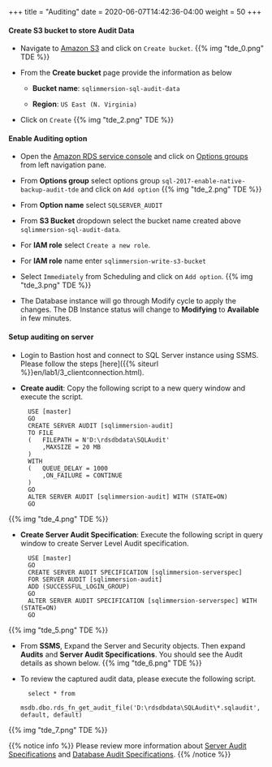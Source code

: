 +++
title = "Auditing"
date = 2020-06-07T14:42:36-04:00
weight = 50
+++

#### **Create S3 bucket to store Audit Data**

* Navigate to [Amazon S3](https://s3.console.aws.amazon.com/s3/home?region=us-east-1#) and click on `Create bucket`.
{{% img "tde_0.png" TDE %}}

* From the **Create bucket** page provide the information as below

    * **Bucket name**: `sqlimmersion-sql-audit-data`

    * **Region**: `US East (N. Virginia)`

* Click on `Create`
{{% img "tde_2.png" TDE %}}

#### **Enable Auditing option**

* Open the [Amazon RDS  service console](https://console.aws.amazon.com/rds/home?region=us-east-1) and click on [Options groups](https://console.aws.amazon.com/rds/home?region=us-east-1#option-groups-list:) from left navigation pane. 

* From **Options group** select options group `sql-2017-enable-native-backup-audit-tde` and click on `Add option`
{{% img "tde_2.png" TDE %}}

* From **Option name** select `SQLSERVER_AUDIT`

* From **S3 Bucket** dropdown select the bucket name created above `sqlimmersion-sql-audit-data`.

* For **IAM role** select `Create a new role`.

* For **IAM role** name enter `sqlimmersion-write-s3-bucket`

* Select `Immediately` from Scheduling and click on `Add option`.
{{% img "tde_3.png" TDE %}}


* The Database instance will go through Modify cycle to apply the changes. The DB Instance status will change to **Modifying** to **Available** in few minutes.

#### **Setup auditing on server**

* Login to Bastion host and connect to SQL Server instance using SSMS. Please follow the steps [here]({{% siteurl %}}en/lab1/3_clientconnection.html).

* **Create  audit**: Copy the following script to a new query window and execute the script.

    
        USE [master]
        GO
        CREATE SERVER AUDIT [sqlimmersion-audit]
        TO FILE 
        (	FILEPATH = N'D:\rdsdbdata\SQLAudit'
            ,MAXSIZE = 20 MB
        )
        WITH
        (	QUEUE_DELAY = 1000
            ,ON_FAILURE = CONTINUE
        )
        GO
        ALTER SERVER AUDIT [sqlimmersion-audit] WITH (STATE=ON)
        GO
{{% img "tde_4.png" TDE %}}

* **Create Server Audit Specification**: Execute the following script in query window to create Server Level Audit specification. 

        USE [master]
        GO
        CREATE SERVER AUDIT SPECIFICATION [sqlimmersion-serverspec]
        FOR SERVER AUDIT [sqlimmersion-audit]
        ADD (SUCCESSFUL_LOGIN_GROUP)
        GO
        ALTER SERVER AUDIT SPECIFICATION [sqlimmersion-serverspec] WITH (STATE=ON)
        GO
{{% img "tde_5.png" TDE %}}

* From **SSMS**, Expand the Server and Security objects. Then expand **Audits** and **Server Audit Specifications**. You should see the Audit details as shown below.
{{% img "tde_6.png" TDE %}}

* To review the captured audit data, please execute the following script.

        select * from 
		msdb.dbo.rds_fn_get_audit_file('D:\rdsdbdata\SQLAudit\*.sqlaudit', default, default)

{{% img "tde_7.png" TDE %}}

{{% notice info %}}
Please review more information about [Server Audit Specifications](https://docs.microsoft.com/sql/t-sql/statements/create-server-audit-specification-transact-sql) and [Database Audit Specifications](https://docs.microsoft.com/sql/t-sql/statements/create-database-audit-specification-transact-sql).
{{% /notice %}}

